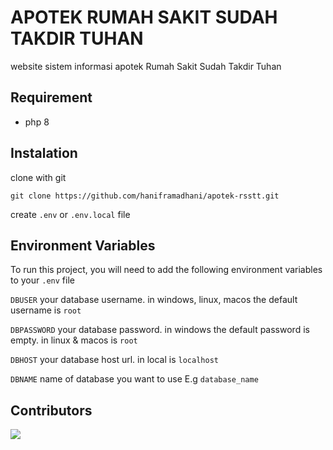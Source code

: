 # APOTEK RUMAH SAKIT SUDAH TAKDIR TUHAN

website sistem informasi apotek Rumah Sakit Sudah Takdir Tuhan

## Requirement

- php 8

## Instalation

clone with git

```git clone https://github.com/haniframadhani/apotek-rsstt.git```

create `.env` or `.env.local` file

## Environment Variables

To run this project, you will need to add the following environment variables to your `.env` file

`DBUSER` your database username. in windows, linux, macos the default username is `root`

`DBPASSWORD` your database password. in windows the default password is empty. in linux & macos is `root`

`DBHOST` your database host url. in local is `localhost`

`DBNAME` name of database you want to use E.g `database_name`

## Contributors

[![](https://contrib.rocks/image?repo=haniframadhani/apotek-rsstt)](https://github.com/remarkablemark/html-react-parser/graphs/contributors)